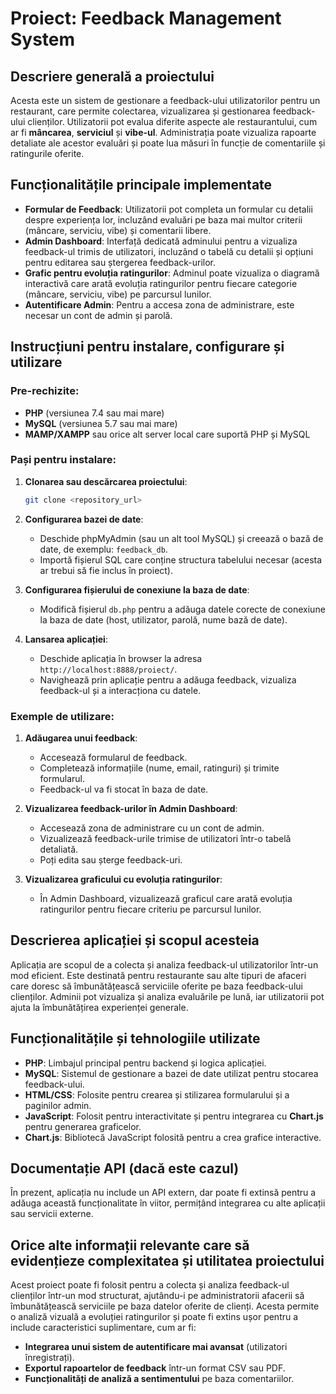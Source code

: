 
# Proiect: Feedback Management System

## Descriere generală a proiectului
Acesta este un sistem de gestionare a feedback-ului utilizatorilor pentru un restaurant, care permite colectarea, vizualizarea și gestionarea feedback-ului clienților. Utilizatorii pot evalua diferite aspecte ale restaurantului, cum ar fi **mâncarea**, **serviciul** și **vibe-ul**. Administrația poate vizualiza rapoarte detaliate ale acestor evaluări și poate lua măsuri în funcție de comentariile și ratingurile oferite.

## Funcționalitățile principale implementate
- **Formular de Feedback**: Utilizatorii pot completa un formular cu detalii despre experiența lor, incluzând evaluări pe baza mai multor criterii (mâncare, serviciu, vibe) și comentarii libere.
- **Admin Dashboard**: Interfață dedicată adminului pentru a vizualiza feedback-ul trimis de utilizatori, incluzând o tabelă cu detalii și opțiuni pentru editarea sau ștergerea feedback-urilor.
- **Grafic pentru evoluția ratingurilor**: Adminul poate vizualiza o diagramă interactivă care arată evoluția ratingurilor pentru fiecare categorie (mâncare, serviciu, vibe) pe parcursul lunilor.
- **Autentificare Admin**: Pentru a accesa zona de administrare, este necesar un cont de admin și parolă.

## Instrucțiuni pentru instalare, configurare și utilizare

### Pre-rechizite:
- **PHP** (versiunea 7.4 sau mai mare)
- **MySQL** (versiunea 5.7 sau mai mare)
- **MAMP/XAMPP** sau orice alt server local care suportă PHP și MySQL

### Pași pentru instalare:
1. **Clonarea sau descărcarea proiectului**:
   ```bash
   git clone <repository_url>
   ```

2. **Configurarea bazei de date**:
   - Deschide phpMyAdmin (sau un alt tool MySQL) și creează o bază de date, de exemplu: `feedback_db`.
   - Importă fișierul SQL care conține structura tabelului necesar (acesta ar trebui să fie inclus în proiect).

3. **Configurarea fișierului de conexiune la baza de date**:
   - Modifică fișierul `db.php` pentru a adăuga datele corecte de conexiune la baza de date (host, utilizator, parolă, nume bază de date).

4. **Lansarea aplicației**:
   - Deschide aplicația în browser la adresa `http://localhost:8888/proiect/`.
   - Navighează prin aplicație pentru a adăuga feedback, vizualiza feedback-ul și a interacționa cu datele.

### Exemple de utilizare:
1. **Adăugarea unui feedback**:
   - Accesează formularul de feedback.
   - Completează informațiile (nume, email, ratinguri) și trimite formularul.
   - Feedback-ul va fi stocat în baza de date.

2. **Vizualizarea feedback-urilor în Admin Dashboard**:
   - Accesează zona de administrare cu un cont de admin.
   - Vizualizează feedback-urile trimise de utilizatori într-o tabelă detaliată.
   - Poți edita sau șterge feedback-uri.

3. **Vizualizarea graficului cu evoluția ratingurilor**:
   - În Admin Dashboard, vizualizează graficul care arată evoluția ratingurilor pentru fiecare criteriu pe parcursul lunilor.

## Descrierea aplicației și scopul acesteia
Aplicația are scopul de a colecta și analiza feedback-ul utilizatorilor într-un mod eficient. Este destinată pentru restaurante sau alte tipuri de afaceri care doresc să îmbunătățească serviciile oferite pe baza feedback-ului clienților. Adminii pot vizualiza și analiza evaluările pe lună, iar utilizatorii pot ajuta la îmbunătățirea experienței generale.

## Funcționalitățile și tehnologiile utilizate
- **PHP**: Limbajul principal pentru backend și logica aplicației.
- **MySQL**: Sistemul de gestionare a bazei de date utilizat pentru stocarea feedback-ului.
- **HTML/CSS**: Folosite pentru crearea și stilizarea formularului și a paginilor admin.
- **JavaScript**: Folosit pentru interactivitate și pentru integrarea cu **Chart.js** pentru generarea graficelor.
- **Chart.js**: Bibliotecă JavaScript folosită pentru a crea grafice interactive.

## Documentație API (dacă este cazul)
În prezent, aplicația nu include un API extern, dar poate fi extinsă pentru a adăuga această funcționalitate în viitor, permițând integrarea cu alte aplicații sau servicii externe.

## Orice alte informații relevante care să evidențieze complexitatea și utilitatea proiectului
Acest proiect poate fi folosit pentru a colecta și analiza feedback-ul clienților într-un mod structurat, ajutându-i pe administratorii afacerii să îmbunătățească serviciile pe baza datelor oferite de clienți. Acesta permite o analiză vizuală a evoluției ratingurilor și poate fi extins ușor pentru a include caracteristici suplimentare, cum ar fi:
- **Integrarea unui sistem de autentificare mai avansat** (utilizatori înregistrați).
- **Exportul rapoartelor de feedback** într-un format CSV sau PDF.
- **Funcționalități de analiză a sentimentului** pe baza comentariilor.
